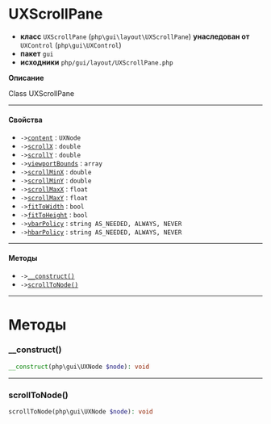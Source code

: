 # UXScrollPane

- **класс** `UXScrollPane` (`php\gui\layout\UXScrollPane`) **унаследован от** `UXControl` (`php\gui\UXControl`)
- **пакет** `gui`
- **исходники** `php/gui/layout/UXScrollPane.php`

**Описание**

Class UXScrollPane

---

#### Свойства

- `->`[`content`](#prop-content) : `UXNode`
- `->`[`scrollX`](#prop-scrollx) : `double`
- `->`[`scrollY`](#prop-scrolly) : `double`
- `->`[`viewportBounds`](#prop-viewportbounds) : `array`
- `->`[`scrollMinX`](#prop-scrollminx) : `double`
- `->`[`scrollMinY`](#prop-scrollminy) : `double`
- `->`[`scrollMaxX`](#prop-scrollmaxx) : `float`
- `->`[`scrollMaxY`](#prop-scrollmaxy) : `float`
- `->`[`fitToWidth`](#prop-fittowidth) : `bool`
- `->`[`fitToHeight`](#prop-fittoheight) : `bool`
- `->`[`vbarPolicy`](#prop-vbarpolicy) : `string AS_NEEDED, ALWAYS, NEVER`
- `->`[`hbarPolicy`](#prop-hbarpolicy) : `string AS_NEEDED, ALWAYS, NEVER`

---

#### Методы

- `->`[`__construct()`](#method-__construct)
- `->`[`scrollToNode()`](#method-scrolltonode)

---
# Методы

<a name="method-__construct"></a>

### __construct()
```php
__construct(php\gui\UXNode $node): void
```

---

<a name="method-scrolltonode"></a>

### scrollToNode()
```php
scrollToNode(php\gui\UXNode $node): void
```